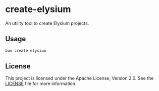 # create-elysium

An utility tool to create Elysium projects.

## Usage

```bash
bun create elysium
```

## License

This project is licensed under the Apache License, Version 2.0. See the [LICENSE](LICENSE) file for more information.
